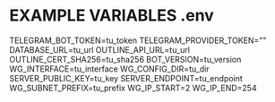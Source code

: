 # EXAMPLE VARIABLES .env
TELEGRAM_BOT_TOKEN=tu_token
TELEGRAM_PROVIDER_TOKEN=""
DATABASE_URL=tu_url
OUTLINE_API_URL=tu_url
OUTLINE_CERT_SHA256=tu_sha256
BOT_VERSION=tu_version
WG_INTERFACE=tu_interface
WG_CONFIG_DIR=tu_dir
SERVER_PUBLIC_KEY=tu_key
SERVER_ENDPOINT=tu_endpoint
WG_SUBNET_PREFIX=tu_prefix
WG_IP_START=2
WG_IP_END=254
